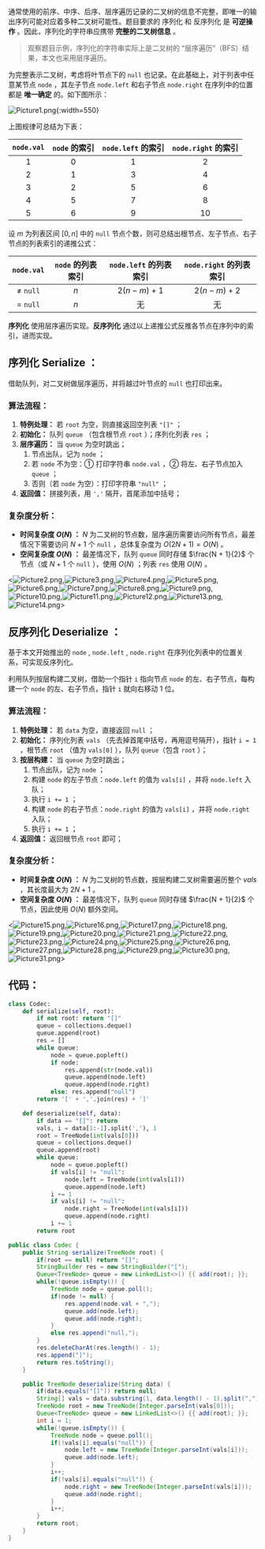 通常使用的前序、中序、后序、层序遍历记录的二叉树的信息不完整，即唯一的输出序列可能对应着多种二叉树可能性。题目要求的 序列化 和 反序列化 是 **可逆操作** 。因此，序列化的字符串应携带 **完整的二叉树信息** 。

> 观察题目示例，序列化的字符串实际上是二叉树的 “层序遍历”（BFS）结果，本文也采用层序遍历。

为完整表示二叉树，考虑将叶节点下的 `null` 也记录。在此基础上，对于列表中任意某节点 `node` ，其左子节点 `node.left` 和右子节点 `node.right` 在序列中的位置都是 **唯一确定** 的。如下图所示：

![Picture1.png](https://pic.leetcode-cn.com/1603117385-ehAGsP-Picture1.png){:width=550}

上图规律可总结为下表：

| `node.val` | `node` 的索引 | `node.left` 的索引 | `node.right` 的索引 |
| :--------: | :-----------: | :----------------: | :-----------------: |
|    $1$     |      $0$      |        $1$         |         $2$         |
|    $2$     |      $1$      |        $3$         |         $4$         |
|    $3$     |      $2$      |        $5$         |         $6$         |
|    $4$     |      $5$      |        $7$         |         $8$         |
|    $5$     |      $6$      |        $9$         |        $10$         |

设 $m$ 为列表区间 $[0, n]$ 中的 `null` 节点个数，则可总结出根节点、左子节点、右子节点的列表索引的递推公式：

|  `node.val`  | `node` 的列表索引 | `node.left` 的列表索引 | `node.right` 的列表索引 |
| :----------: | :---------------: | :--------------------: | :---------------------: |
| $\ne$ `null` |        $n$        |      $2(n-m) + 1$      |      $2(n-m) + 2$       |
|  $=$ `null`  |        $n$        |           无           |           无            |

**序列化** 使用层序遍历实现。**反序列化** 通过以上递推公式反推各节点在序列中的索引，进而实现。

## 序列化 Serialize ：

借助队列，对二叉树做层序遍历，并将越过叶节点的 `null` 也打印出来。

### 算法流程：

1. **特例处理：** 若 `root` 为空，则直接返回空列表 `"[]"` ；
2. **初始化：** 队列 `queue` （包含根节点 `root` ）；序列化列表 `res` ；
3. **层序遍历：** 当 `queue` 为空时跳出；
   1. 节点出队，记为 `node` ；
   2. 若 `node` 不为空：① 打印字符串 `node.val` ，② 将左、右子节点加入 `queue` ；
   3. 否则（若 `node` 为空）：打印字符串 `"null"` ；
4. **返回值：** 拼接列表，用 `','` 隔开，首尾添加中括号；

### 复杂度分析：

- **时间复杂度 $O(N)$ ：** $N$ 为二叉树的节点数，层序遍历需要访问所有节点，最差情况下需要访问 $N + 1$ 个 `null` ，总体复杂度为 $O(2N + 1) = O(N)$ 。
- **空间复杂度 $O(N)$ ：** 最差情况下，队列 `queue` 同时存储 $\frac{N + 1}{2}$ 个节点（或 $N+1$ 个 `null` ），使用 $O(N)$ ；列表 `res` 使用 $O(N)$ 。

<![Picture2.png](https://pic.leetcode-cn.com/1603117385-wmoUSQ-Picture2.png),![Picture3.png](https://pic.leetcode-cn.com/1603117385-UEgpOH-Picture3.png),![Picture4.png](https://pic.leetcode-cn.com/1603117385-yFlBIF-Picture4.png),![Picture5.png](https://pic.leetcode-cn.com/1603117385-ZrhoFK-Picture5.png),![Picture6.png](https://pic.leetcode-cn.com/1603117385-xJrjxc-Picture6.png),![Picture7.png](https://pic.leetcode-cn.com/1603117385-uaYOCC-Picture7.png),![Picture8.png](https://pic.leetcode-cn.com/1603117385-KJezRV-Picture8.png),![Picture9.png](https://pic.leetcode-cn.com/1603117385-GWylSS-Picture9.png),![Picture10.png](https://pic.leetcode-cn.com/1603117385-TjmJwG-Picture10.png),![Picture11.png](https://pic.leetcode-cn.com/1603117385-dSelCu-Picture11.png),![Picture12.png](https://pic.leetcode-cn.com/1603117385-ZCwlAy-Picture12.png),![Picture13.png](https://pic.leetcode-cn.com/1603117385-oMjbol-Picture13.png),![Picture14.png](https://pic.leetcode-cn.com/1603117385-fRWVBK-Picture14.png)>

## 反序列化 Deserialize ：

基于本文开始推出的 `node` , `node.left` , `node.right` 在序列化列表中的位置关系，可实现反序列化。

利用队列按层构建二叉树，借助一个指针 `i` 指向节点 `node` 的左、右子节点，每构建一个 `node` 的左、右子节点，指针 `i` 就向右移动 $1$ 位。

### 算法流程：

1. **特例处理：** 若 `data` 为空，直接返回 `null` ；
2. **初始化：** 序列化列表 `vals` （先去掉首尾中括号，再用逗号隔开），指针 `i = 1` ，根节点 `root` （值为 `vals[0]` ），队列 `queue`（包含 `root` ）；
3. **按层构建：** 当 `queue` 为空时跳出；
   1. 节点出队，记为 `node` ；
   2. 构建 `node` 的左子节点：`node.left` 的值为 `vals[i]` ，并将 `node.left` 入队；
   3. 执行 `i += 1` ；
   4. 构建 `node` 的右子节点：`node.right` 的值为 `vals[i]` ，并将 `node.right` 入队；
   5. 执行 `i += 1` ；
4. **返回值：** 返回根节点 `root` 即可；

### 复杂度分析：

- **时间复杂度 $O(N)$ ：** $N$ 为二叉树的节点数，按层构建二叉树需要遍历整个 $vals$ ，其长度最大为 $2N+1$ 。
- **空间复杂度 $O(N)$ ：** 最差情况下，队列 `queue` 同时存储 $\frac{N + 1}{2}$ 个节点，因此使用 $O(N)$ 额外空间。

<![Picture15.png](https://pic.leetcode-cn.com/1603117385-uvKOBl-Picture15.png),![Picture16.png](https://pic.leetcode-cn.com/1603117385-TRsTKE-Picture16.png),![Picture17.png](https://pic.leetcode-cn.com/1603117385-gHPLUg-Picture17.png),![Picture18.png](https://pic.leetcode-cn.com/1603117385-GVUBJX-Picture18.png),![Picture19.png](https://pic.leetcode-cn.com/1603117385-ivwlHv-Picture19.png),![Picture20.png](https://pic.leetcode-cn.com/1603117385-pIPjom-Picture20.png),![Picture21.png](https://pic.leetcode-cn.com/1603117385-NyaOkB-Picture21.png),![Picture22.png](https://pic.leetcode-cn.com/1603117385-dKntBu-Picture22.png),![Picture23.png](https://pic.leetcode-cn.com/1603117385-QbdFOw-Picture23.png),![Picture24.png](https://pic.leetcode-cn.com/1603117385-vctarq-Picture24.png),![Picture25.png](https://pic.leetcode-cn.com/1603117385-uGbitX-Picture25.png),![Picture26.png](https://pic.leetcode-cn.com/1603117385-hLRmwd-Picture26.png),![Picture27.png](https://pic.leetcode-cn.com/1603117385-Hfyuyj-Picture27.png),![Picture28.png](https://pic.leetcode-cn.com/1603117385-jKTBKw-Picture28.png),![Picture29.png](https://pic.leetcode-cn.com/1603117385-uvlvyV-Picture29.png),![Picture30.png](https://pic.leetcode-cn.com/1603117385-OKajxr-Picture30.png),![Picture31.png](https://pic.leetcode-cn.com/1603117385-wkwBBw-Picture31.png)>

## 代码：

```Python []
class Codec:
    def serialize(self, root):
        if not root: return "[]"
        queue = collections.deque()
        queue.append(root)
        res = []
        while queue:
            node = queue.popleft()
            if node:
                res.append(str(node.val))
                queue.append(node.left)
                queue.append(node.right)
            else: res.append("null")
        return '[' + ','.join(res) + ']'

    def deserialize(self, data):
        if data == "[]": return
        vals, i = data[1:-1].split(','), 1
        root = TreeNode(int(vals[0]))
        queue = collections.deque()
        queue.append(root)
        while queue:
            node = queue.popleft()
            if vals[i] != "null":
                node.left = TreeNode(int(vals[i]))
                queue.append(node.left)
            i += 1
            if vals[i] != "null":
                node.right = TreeNode(int(vals[i]))
                queue.append(node.right)
            i += 1
        return root
```

```Java []
public class Codec {
    public String serialize(TreeNode root) {
        if(root == null) return "[]";
        StringBuilder res = new StringBuilder("[");
        Queue<TreeNode> queue = new LinkedList<>() {{ add(root); }};
        while(!queue.isEmpty()) {
            TreeNode node = queue.poll();
            if(node != null) {
                res.append(node.val + ",");
                queue.add(node.left);
                queue.add(node.right);
            }
            else res.append("null,");
        }
        res.deleteCharAt(res.length() - 1);
        res.append("]");
        return res.toString();
    }

    public TreeNode deserialize(String data) {
        if(data.equals("[]")) return null;
        String[] vals = data.substring(1, data.length() - 1).split(",");
        TreeNode root = new TreeNode(Integer.parseInt(vals[0]));
        Queue<TreeNode> queue = new LinkedList<>() {{ add(root); }};
        int i = 1;
        while(!queue.isEmpty()) {
            TreeNode node = queue.poll();
            if(!vals[i].equals("null")) {
                node.left = new TreeNode(Integer.parseInt(vals[i]));
                queue.add(node.left);
            }
            i++;
            if(!vals[i].equals("null")) {
                node.right = new TreeNode(Integer.parseInt(vals[i]));
                queue.add(node.right);
            }
            i++;
        }
        return root;
    }
}
```
